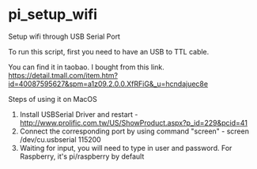# pi_setup_wifi
Setup wifi through USB Serial Port

To run this script, first you need to have an USB to TTL cable.

You can find it in taobao. I bought from this link. https://detail.tmall.com/item.htm?id=40087595627&spm=a1z09.2.0.0.XfRFiG&_u=hcndajuec8e

Steps of using it on MacOS
1. Install USBSerial Driver and restart - http://www.prolific.com.tw/US/ShowProduct.aspx?p_id=229&pcid=41
2. Connect the corresponding port by using command "screen" - screen /dev/cu.usbserial 115200
3. Waiting for input, you will need to type in user and password. For Raspberry, it's pi/raspberry by default

